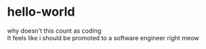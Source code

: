 # hello-world
why doesn't this count as coding 
<br> It feels like i should be promoted to a software engineer right meow
